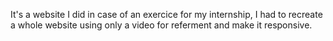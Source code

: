It's a website I did in case of an exercice for my internship, I had to recreate a whole website using only a video for referment and make it responsive.
